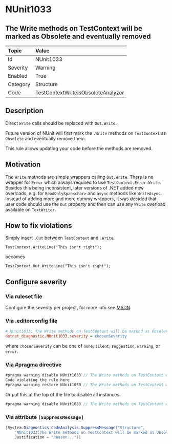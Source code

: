 # NUnit1033

## The Write methods on TestContext will be marked as Obsolete and eventually removed

| Topic    | Value
| :--      | :--
| Id       | NUnit1033
| Severity | Warning
| Enabled  | True
| Category | Structure
| Code     | [TestContextWriteIsObsoleteAnalyzer](https://github.com/nunit/nunit.analyzers/blob/4.4.0/src/nunit.analyzers/TestContextWriteIsObsolete/TestContextWriteIsObsoleteAnalyzer.cs)

## Description

Direct `Write` calls should be replaced with `Out.Write`.

Future version of NUnit will first mark the `.Write` methods on `TestContext`
as `Obsolete` and eventually remove them.

This rule allows updating your code before the methods are removed.

## Motivation

The `Write` methods are simple wrappers calling `Out.Write`.
There is no wrapper for `Error` which always required to use `TestContext.Error.Write`.
Besides this being inconsistent, later versions of .NET added new overloads,
 e.g. for `ReadOnlySpan<char>` and `async` methods like `WriteAsync`.
Instead of adding more and more dummy wrappers, it was decided that user code should use
 the `Out` property and then can use any `Write` overload available on `TextWriter`.

## How to fix violations

Simply insert `.Out` between `TestContext` and `.Write`.

`TestContext.WriteLine("This isn't right");`

becomes

`TestContext.Out.WriteLine("This isn't right");`

<!-- start generated config severity -->
## Configure severity

### Via ruleset file

Configure the severity per project, for more info see
[MSDN](https://learn.microsoft.com/en-us/visualstudio/code-quality/using-rule-sets-to-group-code-analysis-rules?view=vs-2022).

### Via .editorconfig file

```ini
# NUnit1033: The Write methods on TestContext will be marked as Obsolete and eventually removed
dotnet_diagnostic.NUnit1033.severity = chosenSeverity
```

where `chosenSeverity` can be one of `none`, `silent`, `suggestion`, `warning`, or `error`.

### Via #pragma directive

```csharp
#pragma warning disable NUnit1033 // The Write methods on TestContext will be marked as Obsolete and eventually removed
Code violating the rule here
#pragma warning restore NUnit1033 // The Write methods on TestContext will be marked as Obsolete and eventually removed
```

Or put this at the top of the file to disable all instances.

```csharp
#pragma warning disable NUnit1033 // The Write methods on TestContext will be marked as Obsolete and eventually removed
```

### Via attribute `[SuppressMessage]`

```csharp
[System.Diagnostics.CodeAnalysis.SuppressMessage("Structure",
    "NUnit1033:The Write methods on TestContext will be marked as Obsolete and eventually removed",
    Justification = "Reason...")]
```
<!-- end generated config severity -->
